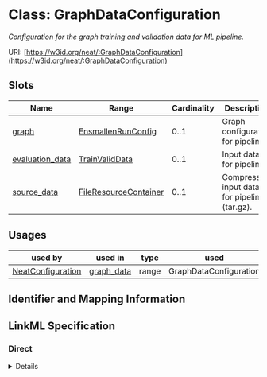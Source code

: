 # Class: GraphDataConfiguration
_Configuration for the graph training and validation data for ML pipeline._





URI: [https://w3id.org/neat/:GraphDataConfiguration](https://w3id.org/neat/:GraphDataConfiguration)



<!-- no inheritance hierarchy -->



## Slots

| Name | Range | Cardinality | Description  | Info |
| ---  | --- | --- | --- | --- |
| [graph](graph.md) | [EnsmallenRunConfig](EnsmallenRunConfig.md) | 0..1 | Graph configuration for pipeline  | . |
| [evaluation_data](evaluation_data.md) | [TrainValidData](TrainValidData.md) | 0..1 | Input data for pipeline.  | . |
| [source_data](source_data.md) | [FileResourceContainer](FileResourceContainer.md) | 0..1 | Compressed input data for pipeline (tar.gz).  | . |


## Usages


| used by | used in | type | used |
| ---  | --- | --- | --- |
| [NeatConfiguration](NeatConfiguration.md) | [graph_data](graph_data.md) | range | GraphDataConfiguration |



## Identifier and Mapping Information









## LinkML Specification

<!-- TODO: investigate https://stackoverflow.com/questions/37606292/how-to-create-tabbed-code-blocks-in-mkdocs-or-sphinx -->

### Direct

<details>
```yaml
name: GraphDataConfiguration
description: Configuration for the graph training and validation data for ML pipeline.
from_schema: https://w3id.org/neat
attributes:
  graph:
    name: graph
    description: Graph configuration for pipeline
    from_schema: https://w3id.org/neat
    range: EnsmallenRunConfig
  evaluation_data:
    name: evaluation_data
    description: Input data for pipeline.
    from_schema: https://w3id.org/neat
    range: TrainValidData
  source_data:
    name: source_data
    description: Compressed input data for pipeline (tar.gz).
    from_schema: https://w3id.org/neat
    range: FileResourceContainer

```
</details>

### Induced

<details>
```yaml
name: GraphDataConfiguration
description: Configuration for the graph training and validation data for ML pipeline.
from_schema: https://w3id.org/neat
attributes:
  graph:
    name: graph
    description: Graph configuration for pipeline
    from_schema: https://w3id.org/neat
    alias: graph
    owner: GraphDataConfiguration
    range: EnsmallenRunConfig
  evaluation_data:
    name: evaluation_data
    description: Input data for pipeline.
    from_schema: https://w3id.org/neat
    alias: evaluation_data
    owner: GraphDataConfiguration
    range: TrainValidData
  source_data:
    name: source_data
    description: Compressed input data for pipeline (tar.gz).
    from_schema: https://w3id.org/neat
    alias: source_data
    owner: GraphDataConfiguration
    range: FileResourceContainer

```
</details>